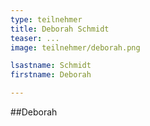 ```yaml
---
type: teilnehmer
title: Deborah Schmidt
teaser: ...
image: teilnehmer/deborah.png

lsastname: Schmidt
firstname: Deborah

---
```


##Deborah

